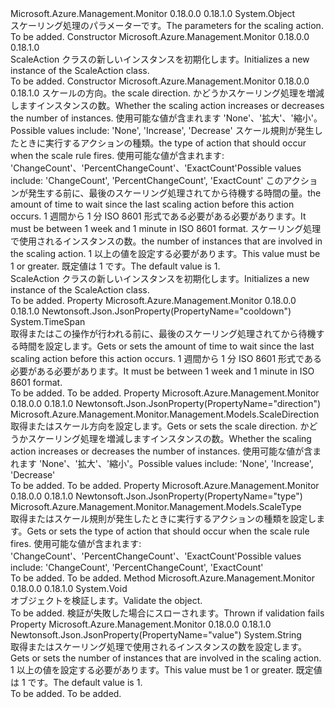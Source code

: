 <Type Name="ScaleAction" FullName="Microsoft.Azure.Management.Monitor.Management.Models.ScaleAction">
  <TypeSignature Language="C#" Value="public class ScaleAction" />
  <TypeSignature Language="ILAsm" Value=".class public auto ansi beforefieldinit ScaleAction extends System.Object" />
  <TypeSignature Language="DocId" Value="T:Microsoft.Azure.Management.Monitor.Management.Models.ScaleAction" />
  <TypeSignature Language="VB.NET" Value="Public Class ScaleAction" />
  <TypeSignature Language="F#" Value="type ScaleAction = class" />
  <AssemblyInfo>
    <AssemblyName>Microsoft.Azure.Management.Monitor</AssemblyName>
    <AssemblyVersion>0.18.0.0</AssemblyVersion>
    <AssemblyVersion>0.18.1.0</AssemblyVersion>
  </AssemblyInfo>
  <Base>
    <BaseTypeName>System.Object</BaseTypeName>
  </Base>
  <Interfaces />
  <Docs>
    <summary>
            <span data-ttu-id="f104c-101">スケーリング処理のパラメーターです。</span><span class="sxs-lookup"><span data-stu-id="f104c-101">The parameters for the scaling action.</span></span>
            </summary>
    <remarks>To be added.</remarks>
  </Docs>
  <Members>
    <Member MemberName=".ctor">
      <MemberSignature Language="C#" Value="public ScaleAction ();" />
      <MemberSignature Language="ILAsm" Value=".method public hidebysig specialname rtspecialname instance void .ctor() cil managed" />
      <MemberSignature Language="DocId" Value="M:Microsoft.Azure.Management.Monitor.Management.Models.ScaleAction.#ctor" />
      <MemberSignature Language="VB.NET" Value="Public Sub New ()" />
      <MemberType>Constructor</MemberType>
      <AssemblyInfo>
        <AssemblyName>Microsoft.Azure.Management.Monitor</AssemblyName>
        <AssemblyVersion>0.18.0.0</AssemblyVersion>
        <AssemblyVersion>0.18.1.0</AssemblyVersion>
      </AssemblyInfo>
      <Parameters />
      <Docs>
        <summary>
            <span data-ttu-id="f104c-102">ScaleAction クラスの新しいインスタンスを初期化します。</span><span class="sxs-lookup"><span data-stu-id="f104c-102">Initializes a new instance of the ScaleAction class.</span></span>
            </summary>
        <remarks>To be added.</remarks>
      </Docs>
    </Member>
    <Member MemberName=".ctor">
      <MemberSignature Language="C#" Value="public ScaleAction (Microsoft.Azure.Management.Monitor.Management.Models.ScaleDirection direction, Microsoft.Azure.Management.Monitor.Management.Models.ScaleType type, TimeSpan cooldown, string value = null);" />
      <MemberSignature Language="ILAsm" Value=".method public hidebysig specialname rtspecialname instance void .ctor(valuetype Microsoft.Azure.Management.Monitor.Management.Models.ScaleDirection direction, valuetype Microsoft.Azure.Management.Monitor.Management.Models.ScaleType type, valuetype System.TimeSpan cooldown, string value) cil managed" />
      <MemberSignature Language="DocId" Value="M:Microsoft.Azure.Management.Monitor.Management.Models.ScaleAction.#ctor(Microsoft.Azure.Management.Monitor.Management.Models.ScaleDirection,Microsoft.Azure.Management.Monitor.Management.Models.ScaleType,System.TimeSpan,System.String)" />
      <MemberSignature Language="VB.NET" Value="Public Sub New (direction As ScaleDirection, type As ScaleType, cooldown As TimeSpan, Optional value As String = null)" />
      <MemberSignature Language="F#" Value="new Microsoft.Azure.Management.Monitor.Management.Models.ScaleAction : Microsoft.Azure.Management.Monitor.Management.Models.ScaleDirection * Microsoft.Azure.Management.Monitor.Management.Models.ScaleType * TimeSpan * string -&gt; Microsoft.Azure.Management.Monitor.Management.Models.ScaleAction" Usage="new Microsoft.Azure.Management.Monitor.Management.Models.ScaleAction (direction, type, cooldown, value)" />
      <MemberType>Constructor</MemberType>
      <AssemblyInfo>
        <AssemblyName>Microsoft.Azure.Management.Monitor</AssemblyName>
        <AssemblyVersion>0.18.0.0</AssemblyVersion>
        <AssemblyVersion>0.18.1.0</AssemblyVersion>
      </AssemblyInfo>
      <Parameters>
        <Parameter Name="direction" Type="Microsoft.Azure.Management.Monitor.Management.Models.ScaleDirection" />
        <Parameter Name="type" Type="Microsoft.Azure.Management.Monitor.Management.Models.ScaleType" />
        <Parameter Name="cooldown" Type="System.TimeSpan" />
        <Parameter Name="value" Type="System.String" />
      </Parameters>
      <Docs>
        <param name="direction"><span data-ttu-id="f104c-103">スケールの方向。</span><span class="sxs-lookup"><span data-stu-id="f104c-103">the scale direction.</span></span> <span data-ttu-id="f104c-104">かどうかスケーリング処理を増減しますインスタンスの数。</span><span class="sxs-lookup"><span data-stu-id="f104c-104">Whether the scaling action increases or decreases the number of instances.</span></span> <span data-ttu-id="f104c-105">使用可能な値が含まれます 'None'、'拡大'、'縮小'。</span><span class="sxs-lookup"><span data-stu-id="f104c-105">Possible values include: 'None', 'Increase', 'Decrease'</span></span></param>
        <param name="type"><span data-ttu-id="f104c-106">スケール規則が発生したときに実行するアクションの種類。</span><span class="sxs-lookup"><span data-stu-id="f104c-106">the type of action that should occur when the scale rule fires.</span></span> <span data-ttu-id="f104c-107">使用可能な値が含まれます: 'ChangeCount'、'PercentChangeCount'、'ExactCount'</span><span class="sxs-lookup"><span data-stu-id="f104c-107">Possible values include: 'ChangeCount', 'PercentChangeCount', 'ExactCount'</span></span></param>
        <param name="cooldown"><span data-ttu-id="f104c-108">このアクションが発生する前に、最後のスケーリング処理されてから待機する時間の量。</span><span class="sxs-lookup"><span data-stu-id="f104c-108">the amount of time to wait since the last scaling action before this action occurs.</span></span> <span data-ttu-id="f104c-109">1 週間から 1 分 ISO 8601 形式である必要がある必要があります。</span><span class="sxs-lookup"><span data-stu-id="f104c-109">It must be between 1 week and 1 minute in ISO 8601 format.</span></span></param>
        <param name="value"><span data-ttu-id="f104c-110">スケーリング処理で使用されるインスタンスの数。</span><span class="sxs-lookup"><span data-stu-id="f104c-110">the number of instances that are involved in the scaling action.</span></span> <span data-ttu-id="f104c-111">1 以上の値を設定する必要があります。</span><span class="sxs-lookup"><span data-stu-id="f104c-111">This value must be 1 or greater.</span></span> <span data-ttu-id="f104c-112">既定値は 1 です。</span><span class="sxs-lookup"><span data-stu-id="f104c-112">The default value is 1.</span></span></param>
        <summary>
            <span data-ttu-id="f104c-113">ScaleAction クラスの新しいインスタンスを初期化します。</span><span class="sxs-lookup"><span data-stu-id="f104c-113">Initializes a new instance of the ScaleAction class.</span></span>
            </summary>
        <remarks>To be added.</remarks>
      </Docs>
    </Member>
    <Member MemberName="Cooldown">
      <MemberSignature Language="C#" Value="public TimeSpan Cooldown { get; set; }" />
      <MemberSignature Language="ILAsm" Value=".property instance valuetype System.TimeSpan Cooldown" />
      <MemberSignature Language="DocId" Value="P:Microsoft.Azure.Management.Monitor.Management.Models.ScaleAction.Cooldown" />
      <MemberSignature Language="VB.NET" Value="Public Property Cooldown As TimeSpan" />
      <MemberSignature Language="F#" Value="member this.Cooldown : TimeSpan with get, set" Usage="Microsoft.Azure.Management.Monitor.Management.Models.ScaleAction.Cooldown" />
      <MemberType>Property</MemberType>
      <AssemblyInfo>
        <AssemblyName>Microsoft.Azure.Management.Monitor</AssemblyName>
        <AssemblyVersion>0.18.0.0</AssemblyVersion>
        <AssemblyVersion>0.18.1.0</AssemblyVersion>
      </AssemblyInfo>
      <Attributes>
        <Attribute>
          <AttributeName>Newtonsoft.Json.JsonProperty(PropertyName="cooldown")</AttributeName>
        </Attribute>
      </Attributes>
      <ReturnValue>
        <ReturnType>System.TimeSpan</ReturnType>
      </ReturnValue>
      <Docs>
        <summary>
            <span data-ttu-id="f104c-114">取得またはこの操作が行われる前に、最後のスケーリング処理されてから待機する時間を設定します。</span><span class="sxs-lookup"><span data-stu-id="f104c-114">Gets or sets the amount of time to wait since the last scaling action before this action occurs.</span></span> <span data-ttu-id="f104c-115">1 週間から 1 分 ISO 8601 形式である必要がある必要があります。</span><span class="sxs-lookup"><span data-stu-id="f104c-115">It must be between 1 week and 1 minute in ISO 8601 format.</span></span>
            </summary>
        <value>To be added.</value>
        <remarks>To be added.</remarks>
      </Docs>
    </Member>
    <Member MemberName="Direction">
      <MemberSignature Language="C#" Value="public Microsoft.Azure.Management.Monitor.Management.Models.ScaleDirection Direction { get; set; }" />
      <MemberSignature Language="ILAsm" Value=".property instance valuetype Microsoft.Azure.Management.Monitor.Management.Models.ScaleDirection Direction" />
      <MemberSignature Language="DocId" Value="P:Microsoft.Azure.Management.Monitor.Management.Models.ScaleAction.Direction" />
      <MemberSignature Language="VB.NET" Value="Public Property Direction As ScaleDirection" />
      <MemberSignature Language="F#" Value="member this.Direction : Microsoft.Azure.Management.Monitor.Management.Models.ScaleDirection with get, set" Usage="Microsoft.Azure.Management.Monitor.Management.Models.ScaleAction.Direction" />
      <MemberType>Property</MemberType>
      <AssemblyInfo>
        <AssemblyName>Microsoft.Azure.Management.Monitor</AssemblyName>
        <AssemblyVersion>0.18.0.0</AssemblyVersion>
        <AssemblyVersion>0.18.1.0</AssemblyVersion>
      </AssemblyInfo>
      <Attributes>
        <Attribute>
          <AttributeName>Newtonsoft.Json.JsonProperty(PropertyName="direction")</AttributeName>
        </Attribute>
      </Attributes>
      <ReturnValue>
        <ReturnType>Microsoft.Azure.Management.Monitor.Management.Models.ScaleDirection</ReturnType>
      </ReturnValue>
      <Docs>
        <summary>
            <span data-ttu-id="f104c-116">取得またはスケール方向を設定します。</span><span class="sxs-lookup"><span data-stu-id="f104c-116">Gets or sets the scale direction.</span></span> <span data-ttu-id="f104c-117">かどうかスケーリング処理を増減しますインスタンスの数。</span><span class="sxs-lookup"><span data-stu-id="f104c-117">Whether the scaling action increases or decreases the number of instances.</span></span> <span data-ttu-id="f104c-118">使用可能な値が含まれます 'None'、'拡大'、'縮小'。</span><span class="sxs-lookup"><span data-stu-id="f104c-118">Possible values include: 'None', 'Increase', 'Decrease'</span></span>
            </summary>
        <value>To be added.</value>
        <remarks>To be added.</remarks>
      </Docs>
    </Member>
    <Member MemberName="Type">
      <MemberSignature Language="C#" Value="public Microsoft.Azure.Management.Monitor.Management.Models.ScaleType Type { get; set; }" />
      <MemberSignature Language="ILAsm" Value=".property instance valuetype Microsoft.Azure.Management.Monitor.Management.Models.ScaleType Type" />
      <MemberSignature Language="DocId" Value="P:Microsoft.Azure.Management.Monitor.Management.Models.ScaleAction.Type" />
      <MemberSignature Language="VB.NET" Value="Public Property Type As ScaleType" />
      <MemberSignature Language="F#" Value="member this.Type : Microsoft.Azure.Management.Monitor.Management.Models.ScaleType with get, set" Usage="Microsoft.Azure.Management.Monitor.Management.Models.ScaleAction.Type" />
      <MemberType>Property</MemberType>
      <AssemblyInfo>
        <AssemblyName>Microsoft.Azure.Management.Monitor</AssemblyName>
        <AssemblyVersion>0.18.0.0</AssemblyVersion>
        <AssemblyVersion>0.18.1.0</AssemblyVersion>
      </AssemblyInfo>
      <Attributes>
        <Attribute>
          <AttributeName>Newtonsoft.Json.JsonProperty(PropertyName="type")</AttributeName>
        </Attribute>
      </Attributes>
      <ReturnValue>
        <ReturnType>Microsoft.Azure.Management.Monitor.Management.Models.ScaleType</ReturnType>
      </ReturnValue>
      <Docs>
        <summary>
            <span data-ttu-id="f104c-119">取得またはスケール規則が発生したときに実行するアクションの種類を設定します。</span><span class="sxs-lookup"><span data-stu-id="f104c-119">Gets or sets the type of action that should occur when the scale rule fires.</span></span> <span data-ttu-id="f104c-120">使用可能な値が含まれます: 'ChangeCount'、'PercentChangeCount'、'ExactCount'</span><span class="sxs-lookup"><span data-stu-id="f104c-120">Possible values include: 'ChangeCount', 'PercentChangeCount', 'ExactCount'</span></span>
            </summary>
        <value>To be added.</value>
        <remarks>To be added.</remarks>
      </Docs>
    </Member>
    <Member MemberName="Validate">
      <MemberSignature Language="C#" Value="public virtual void Validate ();" />
      <MemberSignature Language="ILAsm" Value=".method public hidebysig newslot virtual instance void Validate() cil managed" />
      <MemberSignature Language="DocId" Value="M:Microsoft.Azure.Management.Monitor.Management.Models.ScaleAction.Validate" />
      <MemberSignature Language="VB.NET" Value="Public Overridable Sub Validate ()" />
      <MemberSignature Language="F#" Value="abstract member Validate : unit -&gt; unit&#xA;override this.Validate : unit -&gt; unit" Usage="scaleAction.Validate " />
      <MemberType>Method</MemberType>
      <AssemblyInfo>
        <AssemblyName>Microsoft.Azure.Management.Monitor</AssemblyName>
        <AssemblyVersion>0.18.0.0</AssemblyVersion>
        <AssemblyVersion>0.18.1.0</AssemblyVersion>
      </AssemblyInfo>
      <ReturnValue>
        <ReturnType>System.Void</ReturnType>
      </ReturnValue>
      <Parameters />
      <Docs>
        <summary>
            <span data-ttu-id="f104c-121">オブジェクトを検証します。</span><span class="sxs-lookup"><span data-stu-id="f104c-121">Validate the object.</span></span>
            </summary>
        <remarks>To be added.</remarks>
        <exception cref="T:Microsoft.Rest.ValidationException">
            <span data-ttu-id="f104c-122">検証が失敗した場合にスローされます。</span><span class="sxs-lookup"><span data-stu-id="f104c-122">Thrown if validation fails</span></span>
            </exception>
      </Docs>
    </Member>
    <Member MemberName="Value">
      <MemberSignature Language="C#" Value="public string Value { get; set; }" />
      <MemberSignature Language="ILAsm" Value=".property instance string Value" />
      <MemberSignature Language="DocId" Value="P:Microsoft.Azure.Management.Monitor.Management.Models.ScaleAction.Value" />
      <MemberSignature Language="VB.NET" Value="Public Property Value As String" />
      <MemberSignature Language="F#" Value="member this.Value : string with get, set" Usage="Microsoft.Azure.Management.Monitor.Management.Models.ScaleAction.Value" />
      <MemberType>Property</MemberType>
      <AssemblyInfo>
        <AssemblyName>Microsoft.Azure.Management.Monitor</AssemblyName>
        <AssemblyVersion>0.18.0.0</AssemblyVersion>
        <AssemblyVersion>0.18.1.0</AssemblyVersion>
      </AssemblyInfo>
      <Attributes>
        <Attribute>
          <AttributeName>Newtonsoft.Json.JsonProperty(PropertyName="value")</AttributeName>
        </Attribute>
      </Attributes>
      <ReturnValue>
        <ReturnType>System.String</ReturnType>
      </ReturnValue>
      <Docs>
        <summary>
            <span data-ttu-id="f104c-123">取得またはスケーリング処理で使用されるインスタンスの数を設定します。</span><span class="sxs-lookup"><span data-stu-id="f104c-123">Gets or sets the number of instances that are involved in the scaling action.</span></span> <span data-ttu-id="f104c-124">1 以上の値を設定する必要があります。</span><span class="sxs-lookup"><span data-stu-id="f104c-124">This value must be 1 or greater.</span></span> <span data-ttu-id="f104c-125">既定値は 1 です。</span><span class="sxs-lookup"><span data-stu-id="f104c-125">The default value is 1.</span></span>
            </summary>
        <value>To be added.</value>
        <remarks>To be added.</remarks>
      </Docs>
    </Member>
  </Members>
</Type>